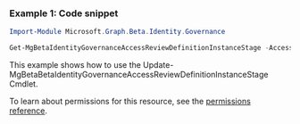 ### Example 1: Code snippet

```powershellImport-Module Microsoft.Graph.Beta.Identity.Governance

Get-MgBetaIdentityGovernanceAccessReviewDefinitionInstanceStage -AccessReviewScheduleDefinitionId $accessReviewScheduleDefinitionId -AccessReviewInstanceId $accessReviewInstanceId -AccessReviewStageId $accessReviewStageId
```
This example shows how to use the Update-MgBetaBetaIdentityGovernanceAccessReviewDefinitionInstanceStage Cmdlet.
To learn about permissions for this resource, see the [permissions reference](/graph/permissions-reference).

